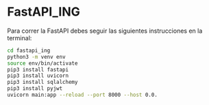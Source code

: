 # FastAPI_ING

Para correr la FastAPI debes seguir las siguientes instrucciones en la terminal:

```sh
cd fastapi_ing
python3 -m venv env
source env/bin/activate
pip3 install fastapi
pip3 install uvicorn
pip3 install sqlalchemy
pip3 install pyjwt
uvicorn main:app --reload --port 8000 --host 0.0.

```

